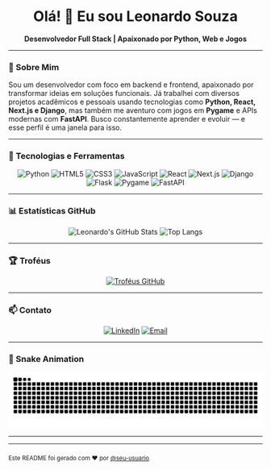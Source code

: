 <h1 align="center">Olá! 👋 Eu sou Leonardo Souza</h1>

<p align="center">
  <strong>Desenvolvedor Full Stack | Apaixonado por Python, Web e Jogos</strong>
</p>

---

### 🧠 Sobre Mim

Sou um desenvolvedor com foco em backend e frontend, apaixonado por transformar ideias em soluções funcionais. Já trabalhei com diversos projetos acadêmicos e pessoais usando tecnologias como **Python, React, Next.js e Django**, mas também me aventuro com jogos em **Pygame** e APIs modernas com **FastAPI**. Busco constantemente aprender e evoluir — e esse perfil é uma janela para isso.

---

### 🚀 Tecnologias e Ferramentas

<div align="center">
  
  ![Python](https://img.shields.io/badge/Python-3776AB?style=for-the-badge&logo=python&logoColor=white)
  ![HTML5](https://img.shields.io/badge/HTML5-E34F26?style=for-the-badge&logo=html5&logoColor=white)
  ![CSS3](https://img.shields.io/badge/CSS3-1572B6?style=for-the-badge&logo=css3&logoColor=white)
  ![JavaScript](https://img.shields.io/badge/JavaScript-F7DF1E?style=for-the-badge&logo=javascript&logoColor=black)
  ![React](https://img.shields.io/badge/React-20232A?style=for-the-badge&logo=react&logoColor=61DAFB)
  ![Next.js](https://img.shields.io/badge/Next.js-000000?style=for-the-badge&logo=nextdotjs&logoColor=white)
  ![Django](https://img.shields.io/badge/Django-092E20?style=for-the-badge&logo=django&logoColor=white)
  ![Flask](https://img.shields.io/badge/Flask-000000?style=for-the-badge&logo=flask&logoColor=white)
  ![Pygame](https://img.shields.io/badge/Pygame-1E90FF?style=for-the-badge&logo=pygame&logoColor=white)
  ![FastAPI](https://img.shields.io/badge/FastAPI-009688?style=for-the-badge&logo=fastapi&logoColor=white)
  
</div>

---

### 📊 Estatísticas GitHub

<div align="center">

  ![Leonardo's GitHub Stats](https://github-readme-stats.vercel.app/api?username=seu-usuario&show_icons=true&theme=dracula)
  ![Top Langs](https://github-readme-stats.vercel.app/api/top-langs/?username=seu-usuario&layout=compact&theme=dracula)

</div>

---

### 🏆 Troféus

<div align="center">

  [![Troféus GitHub](https://github-profile-trophy.vercel.app/?username=souzxxx&theme=onedark&margin-w=10&no-frame=true)](https://github.com/ryo-ma/github-profile-trophy)

</div>

---

### 📫 Contato

<div align="center">

[![LinkedIn](https://img.shields.io/badge/-LinkedIn-0077B5?style=for-the-badge&logo=linkedin&logoColor=white)](https://www.linkedin.com/in/seu-usuario)
[![Email](https://img.shields.io/badge/-Email-D14836?style=for-the-badge&logo=gmail&logoColor=white)](mailto:leonardosouzasilva9@gmail.com)

</div>

---

### 🐍 Snake Animation

<div align="center">

![snake gif](https://github.com/souzxxx/souzxxx/blob/output/github-contribution-grid-snake.svg)

</div>

---

---

<sub>Este README foi gerado com ❤ por [@seu-usuario](https://github.com/seu-usuario)</sub>
